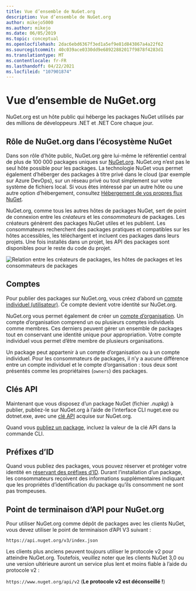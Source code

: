 ```yaml
---
title: Vue d’ensemble de NuGet.org
description: Vue d’ensemble de NuGet.org
author: mikejo5000
ms.author: mikejo
ms.date: 06/05/2019
ms.topic: conceptual
ms.openlocfilehash: 2dac6ebd6367f3ed1a5ef9e81d843867a4a22f62
ms.sourcegitcommit: 40c039ace0330dd9e68922882017f9878f4283d1
ms.translationtype: MT
ms.contentlocale: fr-FR
ms.lasthandoff: 04/22/2021
ms.locfileid: "107901874"
---
```

# <a name="overview-of-nugetorg"></a>Vue d’ensemble de NuGet.org

NuGet.org est un hôte public qui héberge les packages NuGet utilisés par des millions de développeurs .NET et .NET Core chaque jour.

## <a name="role-of-nugetorg-in-the-nuget-ecosystem"></a>Rôle de NuGet.org dans l’écosystème NuGet

Dans son rôle d’hôte public, NuGet.org gère lui-même le référentiel central de plus de 100 000 packages uniques sur [NuGet.org](https://www.nuget.org). NuGet.org n’est pas le seul hôte possible pour les packages. La technologie NuGet vous permet également d’héberger des packages à titre privé dans le cloud (par exemple sur Azure DevOps), sur un réseau privé ou tout simplement sur votre système de fichiers local. Si vous êtes intéressé par un autre hôte ou une autre option d’hébergement, consultez [Hébergement de vos propres flux NuGet](../hosting-packages/overview.md).

NuGet.org, comme tous les autres hôtes de packages NuGet, sert de point de connexion entre les *créateurs* et les *consommateurs* de packages. Les créateurs génèrent des packages NuGet utiles et les publient. Les consommateurs recherchent des packages pratiques et compatibles sur les hôtes accessibles, les téléchargent et incluent ces packages dans leurs projets. Une fois installés dans un projet, les API des packages sont disponibles pour le reste du code du projet.

![Relation entre les créateurs de packages, les hôtes de packages et les consommateurs de packages](media/nuget-roles.png)

## <a name="accounts"></a>Comptes

Pour publier des packages sur NuGet.org, vous créez d’abord un [compte individuel (utilisateur)](individual-accounts.md). Ce compte devient votre identité sur NuGet.org.

NuGet.org vous permet également de créer un [compte d’organisation](organizations-on-nuget-org.md). Un compte d’organisation comprend un ou plusieurs comptes individuels comme membres. Ces derniers peuvent gérer un ensemble de packages tout en conservant une identité unique pour appropriation. Votre compte individuel vous permet d’être membre de plusieurs organisations.

Un package peut appartenir à un compte d’organisation ou à un compte individuel. Pour les consommateurs de packages, il n’y a aucune différence entre un compte individuel et le compte d’organisation : tous deux sont présentés comme les propriétaires (`owners`) des packages.

## <a name="api-keys"></a>Clés API

Maintenant que vous disposez d’un package NuGet (fichier *.nupkg*) à publier, publiez-le sur NuGet.org à l’aide de l’interface CLI nuget.exe ou dotnet.exe, avec une [clé API](scoped-api-keys.md) acquise sur NuGet.org.

Quand vous [publiez un package](../create-packages/creating-a-package.md), incluez la valeur de la clé API dans la commande CLI.

## <a name="id-prefixes"></a>Préfixes d’ID

Quand vous publiez des packages, vous pouvez réserver et protéger votre identité en [réservant des préfixes d’ID](id-prefix-reservation.md). Durant l’installation d’un package, les consommateurs reçoivent des informations supplémentaires indiquant que les propriétés d’identification du package qu’ils consomment ne sont pas trompeuses.

## <a name="api-endpoint-for-nugetorg"></a>Point de terminaison d’API pour NuGet.org

Pour utiliser NuGet.org comme dépôt de packages avec les clients NuGet, vous devez utiliser le point de terminaison d’API V3 suivant : 

`https://api.nuget.org/v3/index.json`

Les clients plus anciens peuvent toujours utiliser le protocole v2 pour atteindre NuGet.org. Toutefois, veuillez noter que les clients NuGet 3,0 ou une version ultérieure auront un service plus lent et moins fiable à l’aide du protocole v2 :

`https://www.nuget.org/api/v2` (**Le protocole v2 est déconseillé !**)
